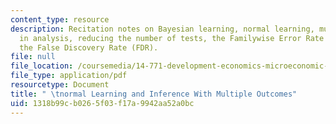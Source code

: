 ```yaml
---
content_type: resource
description: Recitation notes on Bayesian learning, normal learning, multiple outcomes
  in analysis, reducing the number of tests, the Familywise Error Rate (FWER), and
  the False Discovery Rate (FDR).
file: null
file_location: /coursemedia/14-771-development-economics-microeconomic-issues-and-policy-models-fall-2008/1318b99cb0265f03f17a9942aa52a0bc_rec8.pdf
file_type: application/pdf
resourcetype: Document
title: " \tnormal Learning and Inference With Multiple Outcomes"
uid: 1318b99c-b026-5f03-f17a-9942aa52a0bc
---
```

